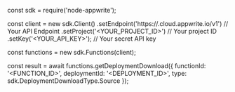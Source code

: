 const sdk = require('node-appwrite');

const client = new sdk.Client()
    .setEndpoint('https://<REGION>.cloud.appwrite.io/v1') // Your API Endpoint
    .setProject('<YOUR_PROJECT_ID>') // Your project ID
    .setKey('<YOUR_API_KEY>'); // Your secret API key

const functions = new sdk.Functions(client);

const result = await functions.getDeploymentDownload({
    functionId: '<FUNCTION_ID>',
    deploymentId: '<DEPLOYMENT_ID>',
    type: sdk.DeploymentDownloadType.Source
});
